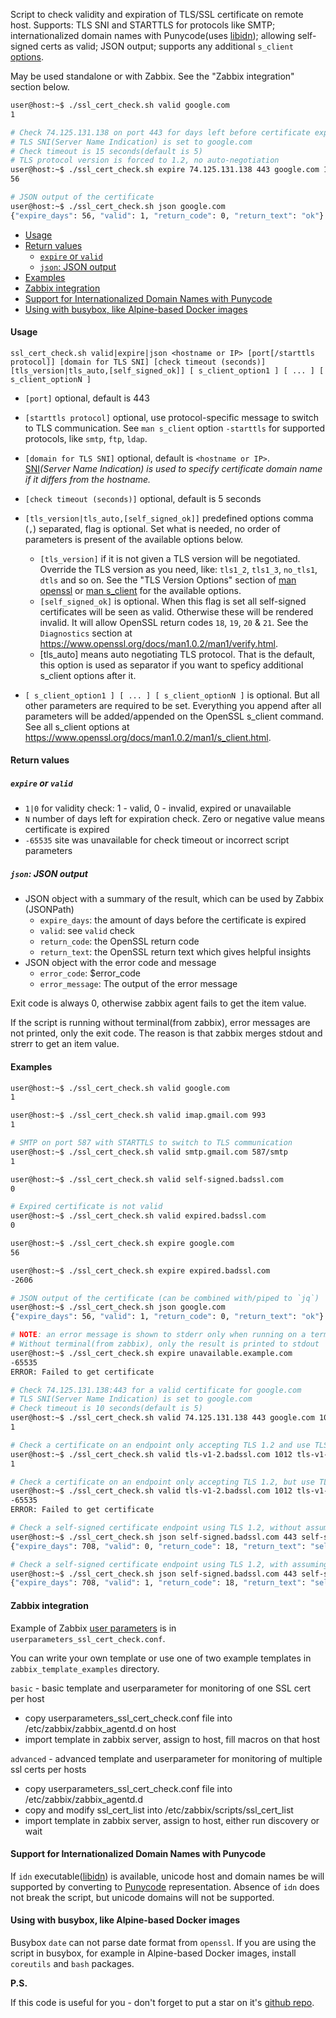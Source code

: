 Script to check validity and expiration of TLS/SSL certificate on remote host. Supports: TLS SNI and STARTTLS for protocols like SMTP; internationalized domain names with Punycode(uses [libidn](https://www.gnu.org/software/libidn/)); allowing self-signed certs as valid; JSON output; supports any additional `s_client` [options](https://www.openssl.org/docs/manmaster/man1/openssl-s_client.html).

May be used standalone or with Zabbix. See the "Zabbix integration" section below.


```bash
user@host:~$ ./ssl_cert_check.sh valid google.com
1

# Check 74.125.131.138 on port 443 for days left before certificate expiration
# TLS SNI(Server Name Indication) is set to google.com
# Check timeout is 15 seconds(default is 5)
# TLS protocol version is forced to 1.2, no auto-negotiation
user@host:~$ ./ssl_cert_check.sh expire 74.125.131.138 443 google.com 15 tls1_2
56

# JSON output of the certificate
user@host:~$ ./ssl_cert_check.sh json google.com
{"expire_days": 56, "valid": 1, "return_code": 0, "return_text": "ok"}

```

- [Usage](#usage)
- [Return values](#return-values)
	- [`expire` or `valid`](#expire-or-valid)
	- [`json`: JSON output](#json-json-output)
- [Examples](#examples)
- [Zabbix integration](#zabbix-integration)
- [Support for Internationalized Domain Names with Punycode](#support-for-internationalized-domain-names-with-punycode)
- [Using with busybox, like Alpine-based Docker images](#using-with-busybox-like-alpine-based-docker-images)

#### Usage

`ssl_cert_check.sh valid|expire|json <hostname or IP> [port[/starttls protocol]] [domain for TLS SNI] [check timeout (seconds)] [tls_version|tls_auto,[self_signed_ok]] [ s_client_option1 ] [ ... ] [ s_client_optionN ]`

* `[port]` optional, default is 443
* `[starttls protocol]` optional, use protocol-specific message to switch to TLS communication. See `man s_client` option `-starttls` for supported protocols, like `smtp`, `ftp`, `ldap`.
* `[domain for TLS SNI]` optional, default is `<hostname or IP>`.  
[SNI](https://en.wikipedia.org/wiki/Server_Name_Indication)*(Server Name Indication) is used to specify certificate domain name if it differs from the hostname.*
* `[check timeout (seconds)]` optional, default is 5 seconds
* `[tls_version|tls_auto,[self_signed_ok]]` predefined options comma (`,`) separated, flag is optional. Set what is needed, no order of parameters is present of the available options below.
	* `[tls_version]` if it is not given a TLS version will be negotiated. Override the TLS version as you need, like: `tls1_2`, `tls1_3`, `no_tls1`, `dtls` and so on. See the "TLS Version Options" section of [man openssl](https://www.openssl.org/docs/man3.0/man1/openssl.html) or [man s_client](https://www.openssl.org/docs/man3.0/man1/s_client.html) for the available options.
	* `[self_signed_ok]` is optional. When this flag is set all self-signed certificates will be seen as valid. Otherwise these will be rendered invalid. It will allow OpenSSL return codes `18`, `19`, `20` & `21`. See the `Diagnostics` section at https://www.openssl.org/docs/man1.0.2/man1/verify.html.
	* [tls_auto] means auto negotiating TLS protocol. That is the default, this option is used as separator if you want to speficy additional s_client options after it.

* `[ s_client_option1 ] [ ... ] [ s_client_optionN ]` is optional. But all other parameters are required to be set. Everything you append after all parameters will be added/appended on the OpenSSL s_client command. See all s_client options at https://www.openssl.org/docs/man1.0.2/man1/s_client.html.

#### Return values

##### `expire` or `valid`
* `1|0`  for validity check: 1 - valid, 0 - invalid, expired or unavailable
* `N`  number of days left for expiration check. Zero or negative value means certificate is expired
* `-65535`  site was unavailable for check timeout or incorrect script parameters

##### `json`: JSON output
* JSON object with a summary of the result, which can be used by Zabbix (JSONPath)
	* `expire_days`: the amount of days before the certificate is expired
	* `valid`: see `valid` check
	* `return_code`: the OpenSSL return code
	* `return_text`: the OpenSSL return text which gives helpful insights
* JSON object with the error code and message
    * `error_code`: $error_code
    * `error_message`: The output of the error message

Exit code is always 0, otherwise zabbix agent fails to get the item value.

If the script is running without terminal(from zabbix), error messages are not printed, only the exit code. The reason is that zabbix merges stdout and strerr to get an item value.

#### Examples

```bash
user@host:~$ ./ssl_cert_check.sh valid google.com
1

user@host:~$ ./ssl_cert_check.sh valid imap.gmail.com 993
1

# SMTP on port 587 with STARTTLS to switch to TLS communication
user@host:~$ ./ssl_cert_check.sh valid smtp.gmail.com 587/smtp
1

user@host:~$ ./ssl_cert_check.sh valid self-signed.badssl.com
0

# Expired certificate is not valid
user@host:~$ ./ssl_cert_check.sh valid expired.badssl.com
0

user@host:~$ ./ssl_cert_check.sh expire google.com
56

user@host:~$ ./ssl_cert_check.sh expire expired.badssl.com
-2606

# JSON output of the certificate (can be combined with/piped to `jq`)
user@host:~$ ./ssl_cert_check.sh json google.com
{"expire_days": 56, "valid": 1, "return_code": 0, "return_text": "ok"}

# NOTE: an error message is shown to stderr only when running on a terminal
# Without terminal(from zabbix), only the result is printed to stdout
user@host:~$ ./ssl_cert_check.sh expire unavailable.example.com
-65535
ERROR: Failed to get certificate

# Check 74.125.131.138:443 for a valid certificate for google.com
# TLS SNI(Server Name Indication) is set to google.com
# Check timeout is 10 seconds(default is 5)
user@host:~$ ./ssl_cert_check.sh valid 74.125.131.138 443 google.com 10
1

# Check a certificate on an endpoint only accepting TLS 1.2 and use TLS 1.2, which is valid.
user@host:~$ ./ssl_cert_check.sh valid tls-v1-2.badssl.com 1012 tls-v1-2.badssl.com 10 tls1_2
1

# Check a certificate on an endpoint only accepting TLS 1.2, but use TLS 1.1, which is invalid.
user@host:~$ ./ssl_cert_check.sh valid tls-v1-2.badssl.com 1012 tls-v1-2.badssl.com 10 tls1_1
-65535
ERROR: Failed to get certificate

# Check a self-signed certificate endpoint using TLS 1.2, without assuming self-signed is valid.
user@host:~$ ./ssl_cert_check.sh json self-signed.badssl.com 443 self-signed.badssl.com 10 tls1_2
{"expire_days": 708, "valid": 0, "return_code": 18, "return_text": "self signed certificate"}

# Check a self-signed certificate endpoint using TLS 1.2, with assuming self-signed is valid.
user@host:~$ ./ssl_cert_check.sh json self-signed.badssl.com 443 self-signed.badssl.com 10 tls1_2,self_signed_ok
{"expire_days": 708, "valid": 1, "return_code": 18, "return_text": "self signed certificate"}

```

#### Zabbix integration

Example of Zabbix [user parameters](https://www.zabbix.com/documentation/current/manual/config/items/userparameters) is in `userparameters_ssl_cert_check.conf`.

You can write your own template or use one of two example templates in `zabbix_template_examples` directory.

`basic` - basic template and userparameter for monitoring of one SSL cert per host

* copy userparameters_ssl_cert_check.conf file into /etc/zabbix/zabbix_agentd.d on host
* import template in zabbix server, assign to host, fill macros on that host

`advanced` - advanced template and userparameter for monitoring of multiple ssl certs per hosts

* copy userparameters_ssl_cert_check.conf file into /etc/zabbix/zabbix_agentd.d
* copy and modify ssl_cert_list into /etc/zabbix/scripts/ssl_cert_list
* import template in zabbix server, assign to host, either run discovery or wait

#### Support for Internationalized Domain Names with Punycode

If `idn` executable([libidn](https://www.gnu.org/software/libidn/)) is available, unicode host and domain names be will supported by converting to [Punycode](https://en.wikipedia.org/wiki/Punycode) representation. Absence of `idn` does not break the script, but unicode domains will not be supported.

#### Using with busybox, like Alpine-based Docker images

Busybox `date` can not parse date format from `openssl`. If you are using the script in busybox, for example in Alpine-based Docker images, install `coreutils` and `bash` packages.

**P.S.**

If this code is useful for you - don't forget to put a star on it's [github repo](https://github.com/selivan/https-ssl-cert-check-zabbix).

